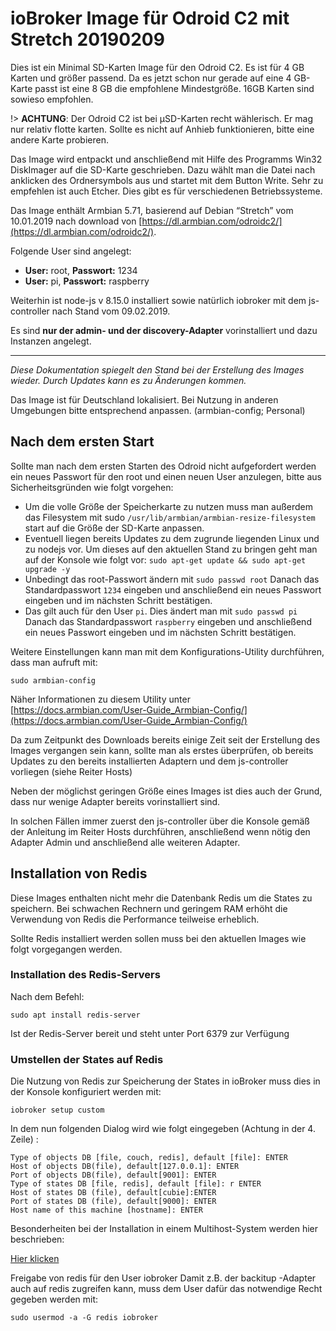 # ioBroker Image für Odroid C2 mit Stretch 20190209

Dies ist ein Minimal SD-Karten Image für den Odroid C2. Es ist für 4 GB Karten und größer passend. Da es jetzt schon nur gerade auf eine 4 GB-Karte passt ist eine 8 GB die empfohlene Mindestgröße. 16GB Karten sind sowieso empfohlen.

!> **ACHTUNG**: Der Odroid C2 ist bei µSD-Karten recht wählerisch. Er mag nur relativ flotte karten. Sollte es nicht auf Anhieb funktionieren, bitte eine andere Karte probieren.

Das Image wird entpackt und anschließend mit Hilfe des Programms  Win32 DiskImager auf die SD-Karte geschrieben. Dazu wählt man die Datei nach anklicken des Ordnersymbols aus und startet mit dem Button Write. Sehr zu empfehlen ist auch Etcher. Dies gibt es für verschiedenen Betriebssysteme.

Das Image enthält Armbian 5.71, basierend auf Debian “Stretch” vom 10.01.2019 nach download von [https://dl.armbian.com/odroidc2/](https://dl.armbian.com/odroidc2/).

Folgende User sind angelegt:
- **User:** root,  **Passwort:** 1234
- **User:** pi, **Passwort:** raspberry

Weiterhin ist node-js v 8.15.0 installiert sowie natürlich iobroker mit dem js-controller nach Stand vom 09.02.2019.

Es sind **nur der admin- und der discovery-Adapter** vorinstalliert und dazu Instanzen angelegt.

-----------------

*Diese Dokumentation spiegelt den Stand bei der Erstellung des Images wieder. Durch Updates kann es zu Änderungen kommen.*

Das Image ist für Deutschland lokalisiert. Bei Nutzung in anderen Umgebungen bitte entsprechend anpassen. (armbian-config; Personal)

## Nach dem ersten Start
Sollte man nach dem ersten Starten des Odroid nicht aufgefordert 
werden ein neues Passwort für den root und einen neuen User 
anzulegen, bitte aus Sicherheitsgründen wie folgt vorgehen:
- Um die volle Größe der Speicherkarte zu nutzen muss man 
  außerdem das Filesystem mit sudo `/usr/lib/armbian/armbian-resize-filesystem` 
  start auf die Größe der SD-Karte anpassen.
- Eventuell liegen bereits Updates zu dem zugrunde liegenden Linux und zu nodejs vor. Um dieses auf den aktuellen Stand zu bringen geht man auf der Konsole wie folgt vor: `sudo apt-get update && sudo apt-get upgrade -y`
- Unbedingt das root-Passwort ändern mit `sudo passwd root` Danach das Standardpasswort `1234` eingeben und anschließend ein neues Passwort eingeben und im nächsten Schritt bestätigen.
- Das gilt auch für den User `pi`. Dies ändert man mit `sudo passwd pi` Danach das Standardpasswort `raspberry` eingeben und anschließend ein neues Passwort eingeben und im nächsten Schritt bestätigen.

Weitere Einstellungen kann man mit dem Konfigurations-Utility durchführen, dass man aufruft mit:

`sudo armbian-config`

Näher Informationen zu diesem Utility unter [https://docs.armbian.com/User-Guide_Armbian-Config/](https://docs.armbian.com/User-Guide_Armbian-Config/)

Da zum Zeitpunkt des Downloads bereits einige Zeit seit der Erstellung des Images vergangen sein kann, sollte man als erstes überprüfen, ob bereits Updates zu den bereits installierten Adaptern und dem js-controller vorliegen (siehe Reiter Hosts)

Neben der möglichst geringen Größe eines Images ist dies auch der Grund, dass nur wenige Adapter bereits vorinstalliert sind.

In solchen Fällen immer zuerst den js-controller über die Konsole gemäß der Anleitung im Reiter Hosts durchführen, anschließend wenn nötig den Adapter Admin und anschließend alle weiteren Adapter.


## Installation von Redis
Diese Images enthalten nicht mehr die Datenbank Redis um die States zu speichern. Bei schwachen Rechnern und geringem RAM erhöht die Verwendung von Redis die Performance teilweise erheblich.

Sollte Redis installiert werden sollen muss bei den aktuellen Images wie folgt vorgegangen werden.

### Installation des Redis-Servers
Nach dem Befehl:

`sudo apt install redis-server`

Ist der Redis-Server bereit und steht unter Port 6379 zur Verfügung

### Umstellen der States auf Redis
Die Nutzung von Redis zur Speicherung der States in ioBroker muss dies in der Konsole konfiguriert werden mit:

`iobroker setup custom`

In dem nun folgenden Dialog wird wie folgt eingegeben (Achtung in der 4. Zeile) :

```
Type of objects DB [file, couch, redis], default [file]: ENTER
Host of objects DB(file), default[127.0.0.1]: ENTER
Port of objects DB(file), default[9001]: ENTER
Type of states DB [file, redis], default [file]: r ENTER
Host of states DB (file), default[cubie]:ENTER
Port of states DB (file), default[9000]: ENTER
Host name of this machine [hostname]: ENTER
```
 
Besonderheiten bei der Installation in einem Multihost-System werden hier beschrieben:

[Hier klicken](config/multihost.md)

Freigabe von redis für den User iobroker
Damit z.B. der backitup -Adapter auch auf redis zugreifen kann, muss dem User dafür das notwendige Recht gegeben werden mit:

`sudo usermod -a -G redis iobroker`
